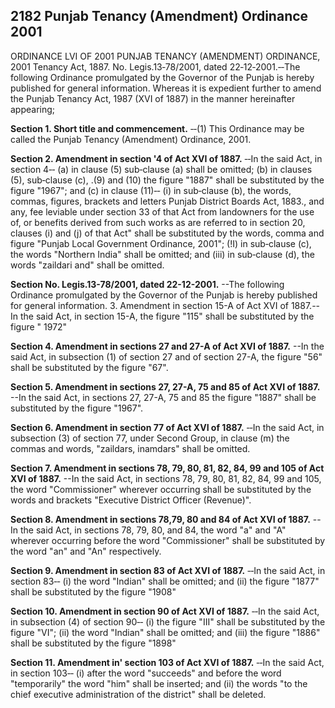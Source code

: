 ## 2182 Punjab Tenancy (Amendment) Ordinance 2001
ORDINANCE LVI OF 2001
PUNJAB TENANCY (AMENDMENT) ORDINANCE, 2001
Tenancy Act, 1887.
No. Legis.13‑78/2001, dated 22‑12‑2001.‑‑The following Ordinance promulgated by the Governor of the Punjab is hereby published for general information.
Whereas it is expedient further to amend the Punjab Tenancy Act, 1987 (XVI of 1887) in the manner hereinafter appearing;

**Section 1. Short title and commencement.**
‑‑(1) This Ordinance may be called the Punjab Tenancy (Amendment) Ordinance, 2001.

**Section 2. Amendment in section '4 of Act XVI of 1887.**
    ‑‑In the said Act, in section 4‑‑
(a) in clause (5) sub‑clause (a) shall be omitted;
(b) in clauses (5), sub‑clause (c), .(9) and (10) the figure "1887" shall be substituted by the figure "1967"; and
(c) in clause (11)‑‑
(i) in sub‑clause (b), the words, commas, figures, brackets and letters Punjab District Boards Act, 1883., and any, fee leviable under section 33 of that Act from landowners for the use of, or benefits derived from such works as are referred to in section 20, clauses (i) and (j) of that Act" shall be substituted by the words, comma and figure "Punjab Local Government Ordinance, 2001";
(!I) in sub‑clause (c), the words "Northern India" shall be omitted; and
(iii) in sub‑clause (d), the words "zaildari and" shall be omitted.

**Section No. Legis.13-78/2001, dated 22-12-2001.**
--The following Ordinance promulgated by the Governor of the Punjab is hereby published for general information. 3. Amendment in section 15-A of Act XVI of 1887.--In the said Act, in section 15-A, the figure "115" shall be substituted by the figure " 1972"

**Section 4. Amendment in sections 27 and 27-A of Act XVI of 1887.**
    --In the said Act, in subsection (1) of section 27 and of section 27-A, the figure "56" shall be substituted by the figure "67".

**Section 5. Amendment in sections 27, 27-A, 75 and 85 of Act XVI of 1887.**
    --In the said Act, in sections 27, 27-A, 75 and 85 the figure "1887" shall be substituted by the figure "1967".

**Section 6. Amendment in section 77 of Act XVI of 1887.**
 ‑‑In the said Act, in subsection (3) of section 77, under Second Group, in clause (m) the commas and words, "zaildars, inamdars" shall be omitted.

**Section 7. Amendment in sections 78, 79, 80, 81, 82, 84, 99 and 105 of Act XVI of 1887.**
    --In the said Act, in sections 78, 79, 80, 81, 82, 84, 99 and 105, the word "Commissioner" wherever occurring shall be substituted by the words and brackets "Executive District Officer (Revenue)".

**Section 8. Amendment in sections 78,79, 80 and 84 of Act XVI of 1887.**
    --In the said Act, in sections 78, 79, 80, and 84, the word "a" and "A" wherever occurring before the word "Commissioner" shall be substituted by the word "an" and "An" respectively.

**Section 9. Amendment in section 83 of Act XVI of 1887.**
    ‑‑In the said Act, in section 83‑‑
(i) the word "Indian" shall be omitted; and
(ii) the figure "1877" shall be substituted by the figure "1908"

**Section 10. Amendment in section 90 of Act XVI of 1887.**
    ‑‑In the said Act, in subsection (4) of section 90‑‑
(i) the figure "III" shall be substituted by the figure "VI";
(ii) the word "Indian" shall be omitted; and
(iii) the figure "1886" shall be substituted by the figure "1898"

**Section 11. Amendment in' section 103 of Act XVI of 1887.**
    ‑‑In the said Act, in section 103‑‑
(i) after the word "succeeds" and before the word "temporarily" the word "him" shall be inserted; and
(ii) the words "to the chief executive administration of the district" shall be deleted.

